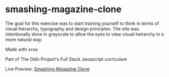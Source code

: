 # smashing-magazine-clone

The goal for this exercise was to start training yourself to think in terms of visual hierarchy, typography and design principles.
The site was intentionally done in grayscale to  allow the eyes to view visual heirarchy in a more natural way.

Made with scss

Part of The Odin Project's Full Stack Javascript curriculum

Live Preview: [Smashing Magazine Clone](https://doriandeptuch.github.io/smashing-magazine-clone/)

